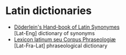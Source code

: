 # Latin dictionaries

* [Döderlein's Hand-book of Latin Synonymes](https://github.com/nikita-moor/latin-dictionary/tree/master/Doederlein1874) \
    [Lat-Eng] dictionary of synonyms
* [Lexicon latinum seu Corpus Phraseologiæ](https://github.com/nikita-moor/latin-dictionary/tree/master/Wagner1878) \
    [Lat-Fra-Lat] phraseological dictionary
